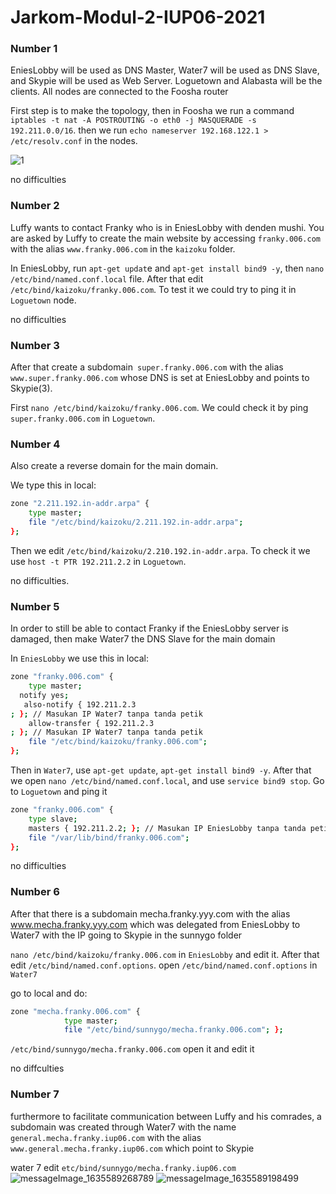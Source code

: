 # Jarkom-Modul-2-IUP06-2021

### **Number 1**

EniesLobby will be used as DNS Master, Water7 will be used as DNS Slave, and Skypie will be used as Web Server. Loguetown and Alabasta will be the clients. All nodes are connected to the Foosha router <br>

First step is to make the topology, then in Foosha we run a command `iptables -t nat -A POSTROUTING -o eth0 -j MASQUERADE -s 192.211.0.0/16`. then we run `echo nameserver 192.168.122.1 > /etc/resolv.conf` in the nodes. <br>

![1](https://user-images.githubusercontent.com/74299958/139528596-1caa4b62-969a-45d6-8b16-b5080cb5b850.jpg)

no difficulties <br>


### **Number 2**

Luffy wants to contact Franky who is in EniesLobby with denden mushi. You are asked by Luffy to create the main website by accessing `franky.006.com` with the alias `www.franky.006.com` in the `kaizoku` folder. <br>

In EniesLobby, run `apt-get updat`e and `apt-get install bind9 -y`, then `nano /etc/bind/named.conf.local` file. After that edit `/etc/bind/kaizoku/franky.006.com`. To test it we could try to ping it in `Loguetown` node. <br>

no difficulties <br>

### **Number 3**

After that create a subdomain` super.franky.006.com` with the alias` www.super.franky.006.com` whose DNS is set at EniesLobby and points to Skypie(3). <br>

First `nano /etc/bind/kaizoku/franky.006.com`. We could check it by ping `super.franky.006.com` in `Loguetown`.

### **Number 4**

Also create a reverse domain for the main domain. <br>

We type this in local: <br>
```bash
zone "2.211.192.in-addr.arpa" {
    type master;
    file "/etc/bind/kaizoku/2.211.192.in-addr.arpa";
};
```
Then we edit `/etc/bind/kaizoku/2.210.192.in-addr.arpa`. To check it we use `host -t PTR 192.211.2.2` in `Loguetown`. <br>

no difficulties. <br>

### **Number 5**

In order to still be able to contact Franky if the EniesLobby server is damaged, then make Water7 the DNS Slave for the main domain <br>

In `EniesLobby` we use this in local: <br>
```bash
zone "franky.006.com" {
    type master;
  notify yes;
   also-notify { 192.211.2.3
; }; // Masukan IP Water7 tanpa tanda petik
    allow-transfer { 192.211.2.3
; }; // Masukan IP Water7 tanpa tanda petik
    file "/etc/bind/kaizoku/franky.006.com";
};
```
Then in `Water7`, use `apt-get update`, `apt-get install bind9 -y`. After that we open `nano /etc/bind/named.conf.local`, and use `service bind9 stop`. Go to `Loguetown` and ping it <br>
```bash
zone "franky.006.com" {
    type slave;
    masters { 192.211.2.2; }; // Masukan IP EniesLobby tanpa tanda petik
    file "/var/lib/bind/franky.006.com";
};
```
no difficulties

### **Number 6**

After that there is a subdomain mecha.franky.yyy.com with the alias www.mecha.franky.yyy.com which was delegated from EniesLobby to Water7 with the IP going to Skypie in the sunnygo folder <br>

`nano /etc/bind/kaizoku/franky.006.com` in `EniesLobby` and edit it. After that edit `/etc/bind/named.conf.options`. open `/etc/bind/named.conf.options` in `Water7` <br>

go to local and do: <br>
```bash
zone "mecha.franky.006.com" {
            type master;
            file "/etc/bind/sunnygo/mecha.franky.006.com"; };
```
`/etc/bind/sunnygo/mecha.franky.006.com` open it and edit it <br>

no diffculties <br>

### **Number 7**

furthermore to facilitate communication between Luffy and his comrades, a subdomain was created through Water7 with the name <br>
`general.mecha.franky.iup06.com` with the alias `www.general.mecha.franky.iup06.com` which point to Skypie <br>

water 7 edit `etc/bind/sunnygo/mecha.franky.iup06.com` <br>
![messageImage_1635589268789](https://user-images.githubusercontent.com/74299958/139529298-0495492f-084c-4a76-81b9-28250266220f.jpg)
![messageImage_1635589198499](https://user-images.githubusercontent.com/74299958/139529300-61e82e44-f08c-4752-80c0-890f2af12e23.jpg)









